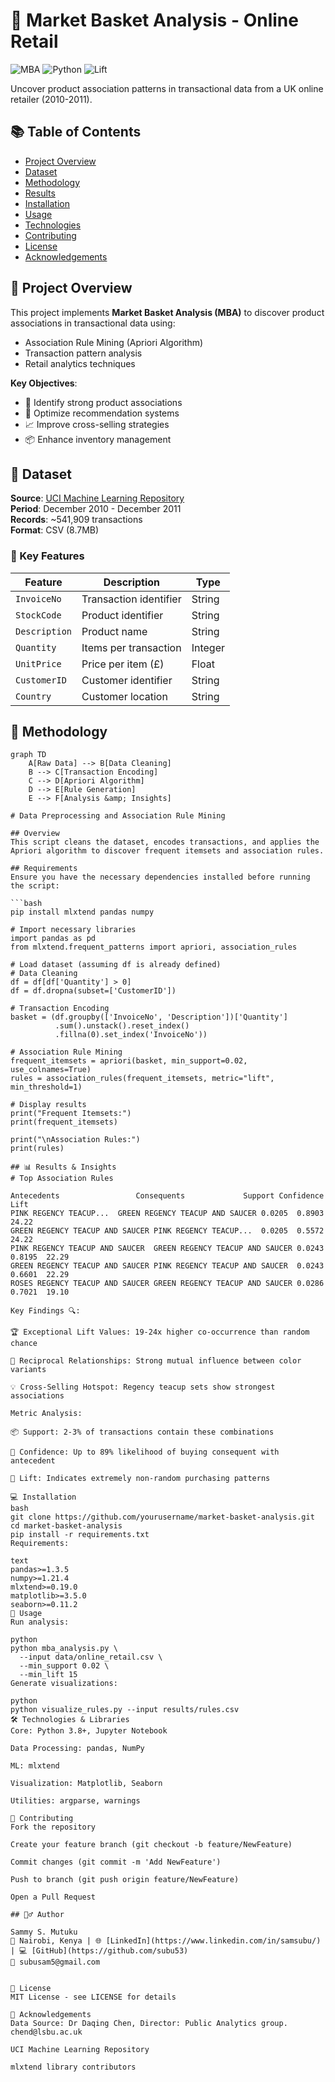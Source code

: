 # 🛒 Market Basket Analysis - Online Retail

![MBA](https://img.shields.io/badge/Analysis-Market_Basket-blue)
![Python](https://img.shields.io/badge/Python-3.8%2B-brightgreen)
![Lift](https://img.shields.io/badge/Top_Lift-24.22-red)

Uncover product association patterns in transactional data from a UK online retailer (2010-2011).

## 📚 Table of Contents
- [Project Overview](#-project-overview)
- [Dataset](#-dataset)
- [Methodology](#-methodology)
- [Results](#-results--insights)
- [Installation](#-installation)
- [Usage](#-usage)
- [Technologies](#-technologies--libraries)
- [Contributing](#-contributing)
- [License](#-license)
- [Acknowledgements](#-acknowledgements)

## 🌟 Project Overview
This project implements **Market Basket Analysis (MBA)** to discover product associations in transactional data using:
- Association Rule Mining (Apriori Algorithm)
- Transaction pattern analysis
- Retail analytics techniques

**Key Objectives**:
- 🎯 Identify strong product associations
- 🤖 Optimize recommendation systems
- 📈 Improve cross-selling strategies
- 📦 Enhance inventory management

## 📂 Dataset
**Source**: [UCI Machine Learning Repository](https://archive.ics.uci.edu/dataset/352/online+retail)  
**Period**: December 2010 - December 2011  
**Records**: ~541,909 transactions  
**Format**: CSV (8.7MB)

### 🔑 Key Features
| Feature | Description | Type |
|---------|-------------|------|
| `InvoiceNo` | Transaction identifier | String |
| `StockCode` | Product identifier | String |
| `Description` | Product name | String |
| `Quantity` | Items per transaction | Integer |
| `UnitPrice` | Price per item (£) | Float |
| `CustomerID` | Customer identifier | String |
| `Country` | Customer location | String |

## 🧪 Methodology
```mermaid
graph TD
    A[Raw Data] --> B[Data Cleaning]
    B --> C[Transaction Encoding]
    C --> D[Apriori Algorithm]
    D --> E[Rule Generation]
    E --> F[Analysis &amp; Insights]

# Data Preprocessing and Association Rule Mining

## Overview
This script cleans the dataset, encodes transactions, and applies the Apriori algorithm to discover frequent itemsets and association rules.

## Requirements
Ensure you have the necessary dependencies installed before running the script:

```bash
pip install mlxtend pandas numpy

# Import necessary libraries
import pandas as pd
from mlxtend.frequent_patterns import apriori, association_rules

# Load dataset (assuming df is already defined)
# Data Cleaning
df = df[df['Quantity'] > 0]
df = df.dropna(subset=['CustomerID'])

# Transaction Encoding
basket = (df.groupby(['InvoiceNo', 'Description'])['Quantity']
          .sum().unstack().reset_index()
          .fillna(0).set_index('InvoiceNo'))

# Association Rule Mining
frequent_itemsets = apriori(basket, min_support=0.02, use_colnames=True)
rules = association_rules(frequent_itemsets, metric="lift", min_threshold=1)

# Display results
print("Frequent Itemsets:")
print(frequent_itemsets)

print("\nAssociation Rules:")
print(rules)

## 📊 Results & Insights
# Top Association Rules

Antecedents	                Consequents	            Support	Confidence	Lift
PINK REGENCY TEACUP...	GREEN REGENCY TEACUP AND SAUCER	0.0205	0.8903	24.22
GREEN REGENCY TEACUP AND SAUCER	PINK REGENCY TEACUP...	0.0205	0.5572	24.22
PINK REGENCY TEACUP AND SAUCER	GREEN REGENCY TEACUP AND SAUCER	0.0243	0.8195	22.29
GREEN REGENCY TEACUP AND SAUCER	PINK REGENCY TEACUP AND SAUCER	0.0243	0.6601	22.29
ROSES REGENCY TEACUP AND SAUCER	GREEN REGENCY TEACUP AND SAUCER	0.0286	0.7021	19.10

Key Findings 🔍:

🏆 Exceptional Lift Values: 19-24x higher co-occurrence than random chance

🔄 Reciprocal Relationships: Strong mutual influence between color variants

💡 Cross-Selling Hotspot: Regency teacup sets show strongest associations

Metric Analysis:

📦 Support: 2-3% of transactions contain these combinations

🎯 Confidence: Up to 89% likelihood of buying consequent with antecedent

🚀 Lift: Indicates extremely non-random purchasing patterns

💻 Installation
bash
git clone https://github.com/yourusername/market-basket-analysis.git
cd market-basket-analysis
pip install -r requirements.txt
Requirements:

text
pandas>=1.3.5
numpy>=1.21.4
mlxtend>=0.19.0
matplotlib>=3.5.0
seaborn>=0.11.2
🚀 Usage
Run analysis:

python
python mba_analysis.py \
  --input data/online_retail.csv \
  --min_support 0.02 \
  --min_lift 15
Generate visualizations:

python
python visualize_rules.py --input results/rules.csv
🛠️ Technologies & Libraries
Core: Python 3.8+, Jupyter Notebook

Data Processing: pandas, NumPy

ML: mlxtend

Visualization: Matplotlib, Seaborn

Utilities: argparse, warnings

🤝 Contributing
Fork the repository

Create your feature branch (git checkout -b feature/NewFeature)

Commit changes (git commit -m 'Add NewFeature')

Push to branch (git push origin feature/NewFeature)

Open a Pull Request

## 🙋‍♂️ Author

Sammy S. Mutuku  
📍 Nairobi, Kenya | 🌐 [LinkedIn](https://www.linkedin.com/in/samsubu/) | 💻 [GitHub](https://github.com/subu53)  
📧 subusam5@gmail.com


📜 License
MIT License - see LICENSE for details

🙏 Acknowledgements
Data Source: Dr Daqing Chen, Director: Public Analytics group. chend@lsbu.ac.uk

UCI Machine Learning Repository

mlxtend library contributors


